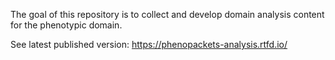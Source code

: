 The goal of this repository is to collect and develop domain analysis content for the phenotypic domain. 

See latest published version: https://phenopackets-analysis.rtfd.io/

